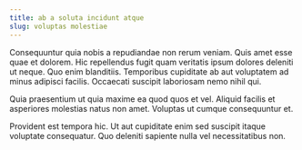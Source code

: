 ```yaml
---
title: ab a soluta incidunt atque
slug: voluptas molestiae
---
```


Consequuntur quia nobis a repudiandae non rerum veniam. Quis amet esse quae et dolorem. Hic repellendus fugit quam veritatis ipsum dolores deleniti ut neque. Quo enim blanditiis. Temporibus cupiditate ab aut voluptatem ad minus adipisci facilis. Occaecati suscipit laboriosam nemo nihil qui.

Quia praesentium ut quia maxime ea quod quos et vel. Aliquid facilis et asperiores molestias natus non amet. Voluptas ut cumque consequuntur et.

Provident est tempora hic. Ut aut cupiditate enim sed suscipit itaque voluptate consequatur. Quo deleniti sapiente nulla vel necessitatibus non.
